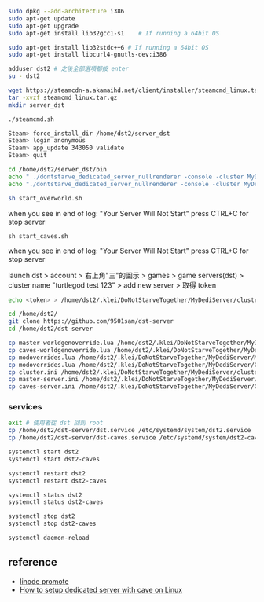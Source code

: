 ```sh
sudo dpkg --add-architecture i386
sudo apt-get update
sudo apt-get upgrade
sudo apt-get install lib32gcc1-s1    # If running a 64bit OS
```

```sh
sudo apt-get install lib32stdc++6 # If running a 64bit OS
sudo apt-get install libcurl4-gnutls-dev:i386
```

```sh
adduser dst2 # 之後全部選項都按 enter
su - dst2
```

```sh
wget https://steamcdn-a.akamaihd.net/client/installer/steamcmd_linux.tar.gz
tar -xvzf steamcmd_linux.tar.gz
mkdir server_dst
```

```sh
./steamcmd.sh
```
```sh
Steam> force_install_dir /home/dst2/server_dst
Steam> login anonymous
Steam> app_update 343050 validate
Steam> quit
```
```sh
cd /home/dst2/server_dst/bin
echo " ./dontstarve_dedicated_server_nullrenderer -console -cluster MyDediServer -shard Master" > start_overworld.sh
echo "./dontstarve_dedicated_server_nullrenderer -console -cluster MyDediServer -shard Caves" > start_caves.sh
```

```sh
sh start_overworld.sh
```
when you see in end of log: "Your Server Will Not Start"
press CTRL+C for stop server

```
sh start_caves.sh
```
when you see in end of log: "Your Server Will Not Start"
press CTRL+C for stop server

launch dst > account > 右上角"三"的圖示 > games > game servers(dst) > 
cluster name "turtlegod test 123" > add new server > 取得 token

```sh
echo <token> > /home/dst2/.klei/DoNotStarveTogether/MyDediServer/cluster_token.txt
```

```sh
cd /home/dst2/
git clone https://github.com/9501sam/dst-server
cd /home/dst2/dst-server

cp master-worldgenoverride.lua /home/dst2/.klei/DoNotStarveTogether/MyDediServer/Master/worldgenoverride.lua
cp caves-worldgenoverride.lua /home/dst2/.klei/DoNotStarveTogether/MyDediServer/Caves/worldgenoverride.lua
cp modoverrides.lua /home/dst2/.klei/DoNotStarveTogether/MyDediServer/Master/modoverrides.lua
cp modoverrides.lua /home/dst2/.klei/DoNotStarveTogether/MyDediServer/Caves/modoverrides.lua
cp cluster.ini /home/dst2/.klei/DoNotStarveTogether/MyDediServer/cluster.ini
cp master-server.ini /home/dst2/.klei/DoNotStarveTogether/MyDediServer/Master/server.ini
cp caves-server.ini /home/dst2/.klei/DoNotStarveTogether/MyDediServer/Caves/server.ini
```

### services
```sh
exit # 使用者從 dst 回到 root
cp /home/dst2/dst-server/dst.service /etc/systemd/system/dst2.service
cp /home/dst2/dst-server/dst-caves.service /etc/systemd/system/dst2-caves.service
```

```sh
systemctl start dst2
systemctl start dst2-caves
```

```sh
systemctl restart dst2
systemctl restart dst2-caves
```

```sh
systemctl status dst2
systemctl status dst2-caves
```

```sh
systemctl stop dst2
systemctl stop dst2-caves
```

```sh
systemctl daemon-reload
```

## reference
* [linode promote](https://www.youtube.com/watch?v=e-Ymi3W_qc4)
* [How to setup dedicated server with cave on Linux](https://steamcommunity.com/sharedfiles/filedetails/?id=590565473)
